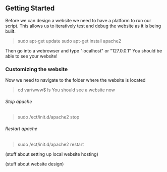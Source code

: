 ## Getting Started

Before we can design a website we need to have a platform to run our script. This allows us to iteratively test and debug the website as it is being built.

>sudo apt-get update
>sudo apt-get install apache2

Then go into a webrowser and type "localhost" or "127.0.0.1"
You should be able to see your website!

### Customizing the website
Now we need to navigate to the folder where the website is located
>cd var/www$
>ls
You should see a website now

###### Stop apache
>sudo /ect/init.d/apache2 stop

###### Restart apache
>sudo /ect/init.d/apache2 restart

(stuff about setting up local website hosting)

(stuff about website design)


